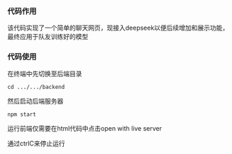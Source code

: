 ### 代码作用
该代码实现了一个简单的聊天网页，现接入deepseek以便后续增加和展示功能，最终应用于队友训练好的模型
### 代码使用
在终端中先切换至后端目录
```
cd .../.../backend
```
然后启动后端服务器
```
npm start
```
运行前端仅需要在html代码中点击open with live server

通过ctrlC来停止运行
